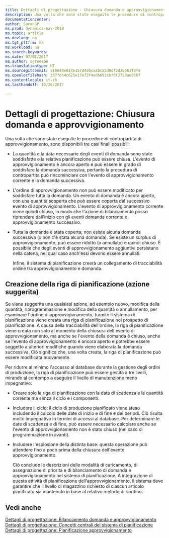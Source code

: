 ```yaml
---
title: Dettagli di progettazione - Chiusura domanda e approvvigionamento
description: Una volta che sono state eseguite le procedure di contropartita di approvvigionamento, sono disponibili tre casi finali possibili.
documentationcenter: 
author: SorenGP
ms.prod: dynamics-nav-2018
ms.topic: article
ms.devlang: na
ms.tgt_pltfrm: na
ms.workload: na
ms.search.keywords: 
ms.date: 07/01/2017
ms.author: sgroespe
ms.translationtype: HT
ms.sourcegitcommit: a16640e014e157d4dbcaabc53d0df2d3e063f8f9
ms.openlocfilehash: 337fdb4c625e17e72f4adb692cbf0f2729ae96b7
ms.contentlocale: it-ch
ms.lasthandoff: 10/26/2017

---
```

# <a name="design-details-closing-demand-and-supply"></a>Dettagli di progettazione: Chiusura domanda e approvvigionamento
Una volta che sono state eseguite le procedure di contropartita di approvvigionamento, sono disponibili tre casi finali possibili:  

- La quantità e la data necessarie degli eventi di domanda sono state soddisfatte e la relativa pianificazione può essere chiusa. L'evento di approvvigionamento è ancora aperto e può essere in grado di soddisfare la domanda successiva, pertanto la procedura di contropartita può rincominciare con l'evento di approvvigionamento corrente e la domanda successiva.  

- L'ordine di approvvigionamento non può essere modificato per soddisfare tutta la domanda. Un evento di domanda è ancora aperto, con una quantità scoperta che può essere coperta dal successivo evento di approvvigionamento. L'evento di approvvigionamento corrente viene quindi chiuso, in modo che l'azione di bilanciamento posso riprendere dall'inizio con gli eventi domanda corrente e approvvigionamento successivo.  

- Tutta la domanda è stata coperta; non esiste alcuna domanda successiva (o non c'è stata alcuna domanda). Se esiste un surplus di approvvigionamento, può essere ridotto (o annullato) e quindi chiuso. È possibile che degli eventi di approvvigionamento aggiuntivi persistano nella catena, nel qual caso anch'essi devono essere annullati.  

  Infine, il sistema di pianificazione creerà un collegamento di tracciabilità ordine tra approvvigionamento e domanda.  

## <a name="creating-the-planning-line-suggested-action"></a>Creazione della riga di pianificazione (azione suggerita)  
 Se viene suggerita una qualsiasi azione, ad esempio nuovo, modifica della quantità, riprogrammazione e modifica della quantità o annullamento, per esaminare l'ordine di approvvigionamento, tramite il sistema di pianificazione viene creata una riga di pianificazione nel prospetto di pianificazione. A causa della tracciabilità dell'ordine, la riga di pianificazione viene creata non solo al momento della chiusura dell'evento di approvvigionamento, ma anche se l'evento della domanda è chiuso, anche se l'evento di approvvigionamento è ancora aperto e potrebbe essere soggetto a ulteriori modifiche quando viene elaborata la domanda successiva. Ciò significa che, una volta creata, la riga di pianificazione può essere modificata nuovamente.  

 Per ridurre al minimo l'accesso al database durante la gestione degli ordini di produzione, la riga di pianificazione può essere gestita a tre livelli, mirando al contempo a eseguire il livello di manutenzione meno impegnativo:  

- Creare solo la riga di pianificazione con la data di scadenza e la quantità corrente ma senza il ciclo e i componenti.  

- Includere il ciclo: il ciclo di produzione pianificato viene steso includendo il calcolo delle date di inizio e di fine e dei periodi. Ciò risulta molto impegnativo in termini di accessi al database. Per determinare le date di scadenza e di fine, può essere necessario calcolare anche se l'evento di approvvigionamento non è stato chiuso (nel caso di programmazione in avanti).  

- Includere l'esplosione della distinta base: questa operazione può attendere fino a poco prima della chiusura dell'evento approvvigionamento.  

  Ciò conclude le descrizioni delle modalità di caricamento, di assegnazione di priorità e di bilanciamento di domanda e approvvigionamento nel sistema di pianificazione. A integrazione di questa attività di pianificazione dell'approvvigionamento, il sistema deve garantire che il livello di magazzino richiesto di ciascun articolo pianificato sia mantenuto in base al relativo metodo di riordino.  

## <a name="see-also"></a>Vedi anche  
 [Dettagli di progettazione: Bilanciamento domanda e approvvigionamento](design-details-balancing-demand-and-supply.md)   
 [Dettagli di progettazione: Concetti centrali del sistema di pianificazione](design-details-central-concepts-of-the-planning-system.md)   
 [Dettagli di progettazione: Pianificazione approvvigionamento](design-details-supply-planning.md)

